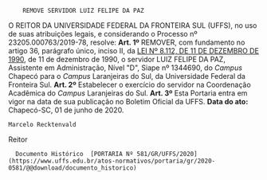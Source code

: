         REMOVE SERVIDOR LUIZ FELIPE DA PAZ  

 O REITOR DA UNIVERSIDADE FEDERAL DA FRONTEIRA SUL (UFFS), no uso de suas atribuições legais, e considerando o Processo nº 23205.000763/2019-78, resolve:   **Art. 1º**  REMOVER, com fundamento no artigo 36, parágrafo único, inciso II, da [LEI Nº 8.112, DE 11 DE DEZEMBRO DE 1990](http://www.planalto.gov.br/ccivil_03/leis/l8112cons.htm), de 11 de dezembro de 1990, o servidor LUIZ FELIPE DA PAZ, Assistente em Administração, Nível "D", Siape nº 1344690, do *Campus*  Chapecó para o *Campus*  Laranjeiras do Sul, da Universidade Federal da Fronteira Sul.   **Art. 2º**  Estabelecer o exercício do servidor na Coordenação Acadêmica do *Campus*  Laranjeiras do Sul.   **Art. 3º**  Esta Portaria entra em vigor na data de sua publicação no Boletim Oficial da UFFS.        **Data do ato:** Chapecó-SC, 01 de junho de 2020.   
 

    Marcelo Recktenvald   
 Reitor 

      Documento Histórico  [PORTARIA Nº 581/GR/UFFS/2020](https://www.uffs.edu.br/atos-normativos/portaria/gr/2020-0581/@@download/documento_historico)     
      